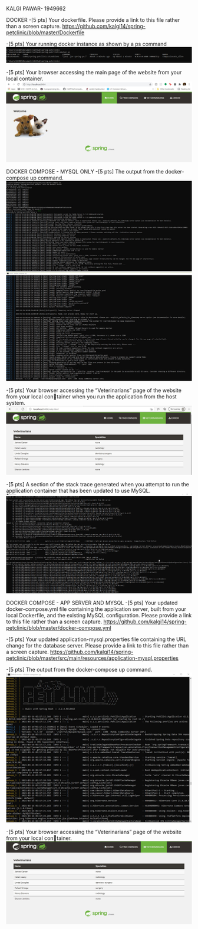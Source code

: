 KALGI PAWAR- 1949662

DOCKER
-[5 pts] Your dockerfile. Please provide a link to this file rather than a screen capture.
https://github.com/kalgi14/spring-petclinic/blob/master/Dockerfile

-[5 pts] Your running docker instance as shown by a ps command
![Capture1](images/Capture1.PNG)

-[5 pts] Your browser accessing the main page of the website from your local container.
![Capture2](images/Capture2.jpg)

DOCKER COMPOSE - MYSQL ONLY
-[5 pts] The output from the docker-compose up command.
![Capture3-1](images/Capture3-1.jpg)
![Capture3-2](images/Capture3-2.jpg)

-[5 pts] Your browser accessing the “Veterinarians” page of the website from your local container when you run the application from the host system.
![Capture4](images/Capture4.jpg)

-[5 pts] A section of the stack trace generated when you attempt to run the application
container that has been updated to use MySQL.
![Capture5](images/Capture5.jpg)

DOCKER COMPOSE - APP SERVER AND MYSQL
-[5 pts] Your updated docker-compose.yml file containing the application server, built from
your local Dockerfile, and the existing MySQL configuration. Please provide a link
to this file rather than a screen capture.
https://github.com/kalgi14/spring-petclinic/blob/master/docker-compose.yml

-[5 pts] Your updated application-mysql.properties file containing the URL change for
the database server. Please provide a link to this file rather than a screen capture.
https://github.com/kalgi14/spring-petclinic/blob/master/src/main/resources/application-mysql.properties

-[5 pts] The output from the docker-compose up command.
![Capture6](images/Capture6.jpg)

-[5 pts] Your browser accessing the “Veterinarians” page of the website from your local container.
![Capture7](images/Capture7.jpg)





